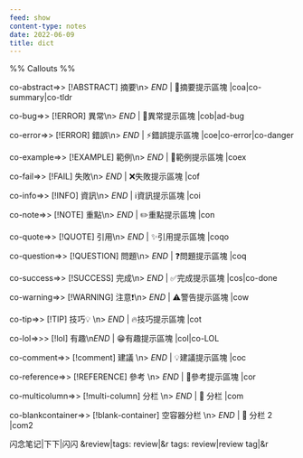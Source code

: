 ```yaml
---
feed: show
content-type: notes
date: 2022-06-09
title: dict
---
```

%% Callouts %%

co-abstract=>> [!ABSTRACT] 摘要\n> $END$ | 📔摘要提示區塊  |coa|co-summary|co-tldr

co-bug=>> [!ERROR] 異常\n> $END$ | 🐞異常提示區塊  |cob|ad-bug

co-error=>> [!ERROR] 錯誤\n> $END$ | ⚡錯誤提示區塊  |coe|co-error|co-danger

co-example=>> [!EXAMPLE] 範例\n> $END$ | 📑範例提示區塊  |coex

co-fail=>> [!FAIL] 失敗\n> $END$ | ❌失敗提示區塊  |cof

co-info=>> [!INFO] 資訊\n> $END$ | ℹ️資訊提示區塊  |coi

co-note=>> [!NOTE] 重點\n> $END$ | ✏️重點提示區塊  |con

co-quote=>> [!QUOTE] 引用\n> $END$ | ✨引用提示區塊  |coqo

co-question=>> [!QUESTION] 問題\n> $END$ | ❓問題提示區塊  |coq

co-success=>> [!SUCCESS] 完成\n> $END$ | ✅完成提示區塊  |cos|co-done

co-warning=>> [!WARNING] 注意❗\n> $END$ | ⚠️警告提示區塊  |cow

co-tip=>> [!TIP] 技巧💡 \n> $END$ | 🔥技巧提示區塊  |cot

co-lol=>>> [!lol] 有趣\n$END$ | 😁有趣提示區塊  |col|co-LOL

co-comment=>> [!comment] 建議 \n> $END$ | 💡建議提示區塊  |coc

co-reference=>> [!REFERENCE] 參考 \n> $END$ | 📖參考提示區塊  |cor

co-multicolumn=>> [!multi-column] 分栏 \n> $END$ | 🌂 分栏  |com

co-blankcontainer=>> [!blank-container] 空容器分栏 \n> $END$ | 🌂 分栏 2  |com2

闪念笔记|下下|闪闪
&review|tags: review|&r
tags: review|review tag|&r